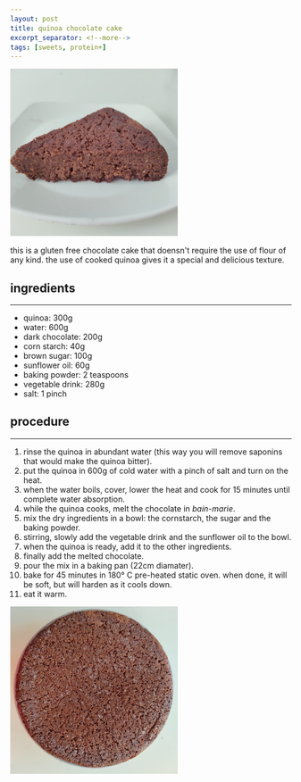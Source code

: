 ```yaml
---
layout: post
title: quinoa chocolate cake
excerpt_separator: <!--more-->
tags: [sweets, protein+]
---
```


 <img src="../images/quinoa-cake.jpeg" width="300">
 
 <!--more-->

 this is a gluten free chocolate cake that doensn't require the use of flour of any kind. the use of cooked quinoa gives it a special and delicious texture.

## ingredients
---

- quinoa: 300g
- water: 600g
- dark chocolate: 200g
- corn starch: 40g
- brown sugar: 100g
- sunflower oil: 60g
- baking powder: 2 teaspoons
- vegetable drink: 280g
- salt: 1 pinch

## procedure
---

1. rinse the quinoa in abundant water (this way you will remove saponins that would make the quinoa bitter).
2. put the quinoa in 600g of cold water with a pinch of salt and turn on the heat.
3. when the water boils, cover, lower the heat and cook for 15 minutes until complete water absorption.
4. while the quinoa cooks, melt the chocolate in *bain-marie*.
5. mix the dry ingredients in a bowl: the cornstarch, the sugar and the baking powder.
6. stirring, slowly add the vegetable drink and the sunflower oil to the bowl.
7. when the quinoa is ready, add it to the other ingredients.
8. finally add the melted chocolate.
9. pour the mix in a baking pan (22cm diamater).
10. bake for 45 minutes in 180° C pre-heated static oven. when done, it will be soft, but will harden as it cools down.
11. eat it warm.
    
    
<img src="../images/quinoa-cake-whole.jpeg" width="300">
